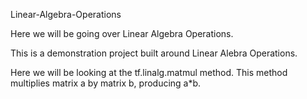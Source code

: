 Linear-Algebra-Operations

Here we will be going over Linear Algebra Operations.

This is a demonstration project built around Linear Alebra Operations.

Here we will be looking at the tf.linalg.matmul method. This method multiplies matrix a by matrix b, producing a*b.
